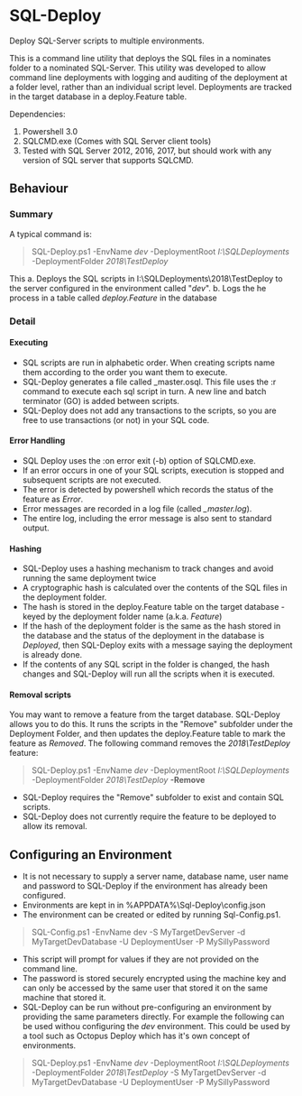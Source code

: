 # SQL-Deploy
Deploy SQL-Server scripts to multiple environments.

This is a command line utility that deploys the SQL files in a nominates folder to a nominated SQL-Server.
This utility was developed to allow command line deployments with logging and auditing of the deployment at a folder level, rather than an individual script level. Deployments are tracked in the target database in a deploy.Feature table.

Dependencies:
  1. Powershell 3.0
  2. SQLCMD.exe (Comes with SQL Server client tools)
  3. Tested with SQL Server 2012, 2016, 2017, but should work with any version of SQL server that supports SQLCMD.

## Behaviour
### Summary
A typical command is:
> SQL-Deploy.ps1 -EnvName *dev* -DeploymentRoot *I:\SQLDeployments* -DeploymentFolder *2018\TestDeploy*

This
a. Deploys the SQL scripts in I:\SQLDeployments\2018\TestDeploy to the server configured in the environment called "*dev*".
b. Logs the he process in a table called *deploy.Feature* in the database

### Detail
#### Executing
* SQL scripts are run in alphabetic order. When creating scripts name them according to the order you want them to execute.
* SQL-Deploy generates a file called _master.osql. This file uses the :r command to execute each sql script in turn. A new line and batch terminator (GO) is added between scripts.
* SQL-Deploy does not add any transactions to the scripts, so you are free to use transactions (or not) in your SQL code.
#### Error Handling
* SQL Deploy uses the :on error exit (-b) option of SQLCMD.exe.
* If an error occurs in one of your SQL scripts, execution is stopped and subsequent scripts are not executed.
* The error is detected by powershell which records the status of the feature as *Error*.
* Error messages are recorded in a log file (called *<env>_master.log*).
* The entire log, including the error message is also sent to standard output.
#### Hashing
* SQL-Deploy uses a hashing mechanism to track changes and avoid running the same deployment twice
* A cryptographic hash is calculated over the contents of the SQL files in the deployment folder.
* The hash is stored in the deploy.Feature table on the target database - keyed by the deployment folder name (a.k.a. *Feature*)
* If the hash of the deployment folder is the same as the hash stored in the database and the status of the deployment in the database is *Deployed*, then SQL-Deploy exits with a message saying the deployment is already done.
* If the contents of any SQL script in the folder is changed, the hash changes and SQL-Deploy will run all the scripts when it is executed.

#### Removal scripts
You may want to remove a feature from the target database. SQL-Deploy allows you to do this. It runs the scripts in the "Remove" subfolder under the Deployment Folder, and then updates the deploy.Feature table to mark the feature as *Removed*.
The following command removes the *2018\TestDeploy* feature:
> SQL-Deploy.ps1 -EnvName *dev* -DeploymentRoot *I:\SQLDeployments* -DeploymentFolder *2018\TestDeploy* **-Remove**
* SQL-Deploy requires the "Remove" subfolder to exist and contain  SQL scripts.
* SQL-Deploy does not currently require the feature to be deployed to allow its removal.
  

## Configuring an Environment
* It is not necessary to supply a server name, database name, user name and password to SQL-Deploy if the environment has already been configured.
* Environments are kept in in %APPDATA%\Sql-Deploy\config.json
* The environment can be created or edited by running Sql-Config.ps1.
> SQL-Config.ps1 -EnvName dev -S MyTargetDevServer -d MyTargetDevDatabase -U DeploymentUser -P MySillyPassword
* This script will prompt for values if they are not provided on the command line.
* The password is stored securely encrypted using the machine key and can only be accessed by the same user that stored it on the same machine that stored it.
* SQL-Deploy can be run without pre-configuring an environment by providing the same parameters directly. For example the following can be used withou configuring the *dev* environment. This could be used by a tool such as Octopus Deploy which has it's own concept of environments.
> SQL-Deploy.ps1 -EnvName *dev* -DeploymentRoot *I:\SQLDeployments* -DeploymentFolder *2018\TestDeploy*  -S MyTargetDevServer -d MyTargetDevDatabase -U DeploymentUser -P MySillyPassword
